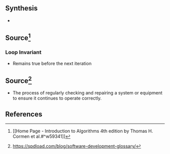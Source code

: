 ## Synthesis
- 
## Source[^1]
### Loop Invariant
- Remains true before the next iteration

## Source[^2]
- The process of regularly checking and repairing a system or equipment to ensure it continues to operate correctly.
## References

[^1]:  [[Home Page - Introduction to Algorithms 4th edition by Thomas H. Cormen et al.#^w59341]]
[^2]: https://spdload.com/blog/software-development-glossary/